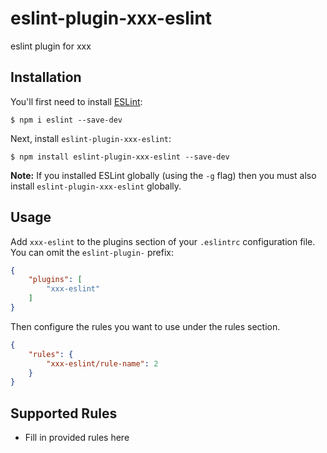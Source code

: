 # eslint-plugin-xxx-eslint

eslint plugin for xxx

## Installation

You'll first need to install [ESLint](http://eslint.org):

```
$ npm i eslint --save-dev
```

Next, install `eslint-plugin-xxx-eslint`:

```
$ npm install eslint-plugin-xxx-eslint --save-dev
```

**Note:** If you installed ESLint globally (using the `-g` flag) then you must also install `eslint-plugin-xxx-eslint` globally.

## Usage

Add `xxx-eslint` to the plugins section of your `.eslintrc` configuration file. You can omit the `eslint-plugin-` prefix:

```json
{
    "plugins": [
        "xxx-eslint"
    ]
}
```


Then configure the rules you want to use under the rules section.

```json
{
    "rules": {
        "xxx-eslint/rule-name": 2
    }
}
```

## Supported Rules

* Fill in provided rules here





